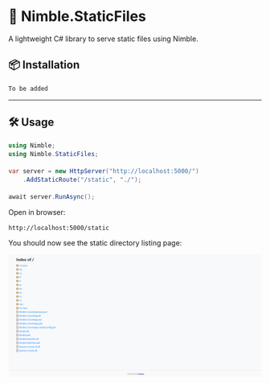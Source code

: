 # 📁 Nimble.StaticFiles

A lightweight C# library to serve static files using Nimble.

## 📦 Installation

```bash
To be added
```

---

## 🛠️ Usage

```csharp
using Nimble;
using Nimble.StaticFiles;

var server = new HttpServer("http://localhost:5000/")
    .AddStaticRoute("/static", "./");

await server.RunAsync();
```

Open in browser:

```
http://localhost:5000/static
```

You should now see the static directory listing page:

![Screenshot](../../assets/directoryListing.png "App Screenshot")